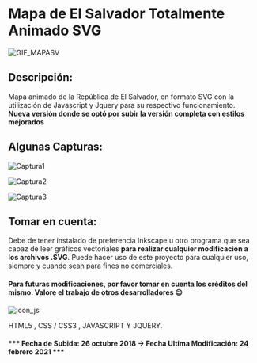 # Mapa de El Salvador Totalmente Animado SVG

![GIF_MAPASV](https://user-images.githubusercontent.com/44457989/109073783-7ee81400-76bc-11eb-8744-a66201993554.gif)



<h2>Descripción:</h2>
<p>Mapa animado de la República de El Salvador, en formato SVG con la utilización de Javascript y Jquery para su respectivo funcionamiento. <b>Nueva versión donde se optó por subir la versión completa con estilos mejorados</b></p>


<h2>Algunas Capturas:</h2>


![Captura1](https://user-images.githubusercontent.com/44457989/109074356-4ac12300-76bd-11eb-8645-5ff66e162e32.PNG)

![Captura2](https://user-images.githubusercontent.com/44457989/109074421-59a7d580-76bd-11eb-8818-1aed2de2eddf.PNG)


![Captura3](https://user-images.githubusercontent.com/44457989/109074445-60cee380-76bd-11eb-84a4-49e4ac13ea38.PNG)

<h2>Tomar en cuenta:</h2>

<p>Debe de tener instalado de preferencia Inkscape u otro programa que sea capaz de leer gráficos vectoriales <b>para realizar cualquier modificación a los archivos .SVG</b>.
Puede hacer uso de este proyecto para cualquier uso, siempre y cuando sean para fines no comerciales.</p>

<h4>Para futuras modificaciones, por favor tomar en cuenta los créditos del mismo. Valore el trabajo de otros desarrolladores 😉</h4>

![icon_js](https://user-images.githubusercontent.com/44457989/47593369-6329a300-d934-11e8-87d8-8263b999dd5d.png)

HTML5 , CSS / CSS3 , JAVASCRIPT Y JQUERY.


<h4>*** Fecha de Subida: 26 octubre 2018  -> Fecha Ultima Modificación: 24 febrero 2021 ***</h4>
